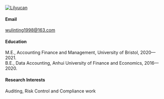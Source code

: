 

[![Lilyucan](https://img.shields.io/badge/lilyucan-github-blue?logo=github)](https://github.com/lilyucan)


#### Email
wulinting1998@163.com

#### Education
M.E., Accounting Finance and Management, University of Bristol, 2020—2021.\
B.E., Data Accounting, Anhui University of Finance and Economics, 2016—2020.

#### Research Interests
Auditing, Risk Control and Compliance work


[def]: https://github.com/Lilyucan]